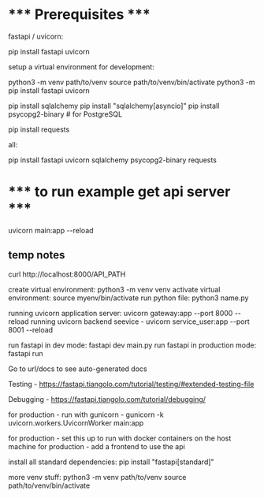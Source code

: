 # *** Prerequisites ***

fastapi / uvicorn:

pip install fastapi uvicorn

setup a virtual environment for development:

python3 -m venv path/to/venv
source path/to/venv/bin/activate
python3 -m pip install fastapi uvicorn

pip install sqlalchemy
pip install "sqlalchemy[asyncio]"
pip install psycopg2-binary  # for PostgreSQL

pip install requests

all:

pip install fastapi uvicorn sqlalchemy psycopg2-binary requests

# *** to run example get api server ***

uvicorn main:app --reload




## temp notes 

curl http://localhost:8000/API_PATH



create virtual environment: python3 -m venv venv
activate virtual environment: source myenv/bin/activate
run python file: python3 name.py

running uvicorn application server: uvicorn gateway:app --port 8000 --reload
running uvicorn backend seevice - uvicorn service_user:app --port 8001 --reload

run fastapi in dev mode: fastapi dev main.py
run fastapi in production mode: fastapi run

Go to url/docs to see auto-generated docs

Testing - https://fastapi.tiangolo.com/tutorial/testing/#extended-testing-file

Debugging - https://fastapi.tiangolo.com/tutorial/debugging/

for production - run with gunicorn - gunicorn -k uvicorn.workers.UvicornWorker main:app

for production - set this up to run with docker containers on the host machine
for production - add a frontend to use the api 

install all standard dependencies: pip install "fastapi[standard]"    

more venv stuff:
python3 -m venv path/to/venv 
source path/to/venv/bin/activate
